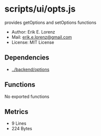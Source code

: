 # scripts/ui/opts.js


provides getOptions and setOptions functions
* Author: Erik E. Lorenz 
* Mail: <erik.e.lorenz@gmail.com>
* License: MIT License


## Dependencies

* <a href="../backend/options.html">../backend/options</a>

## Functions

No exported functions

## Metrics

* 9 Lines
* 224 Bytes

